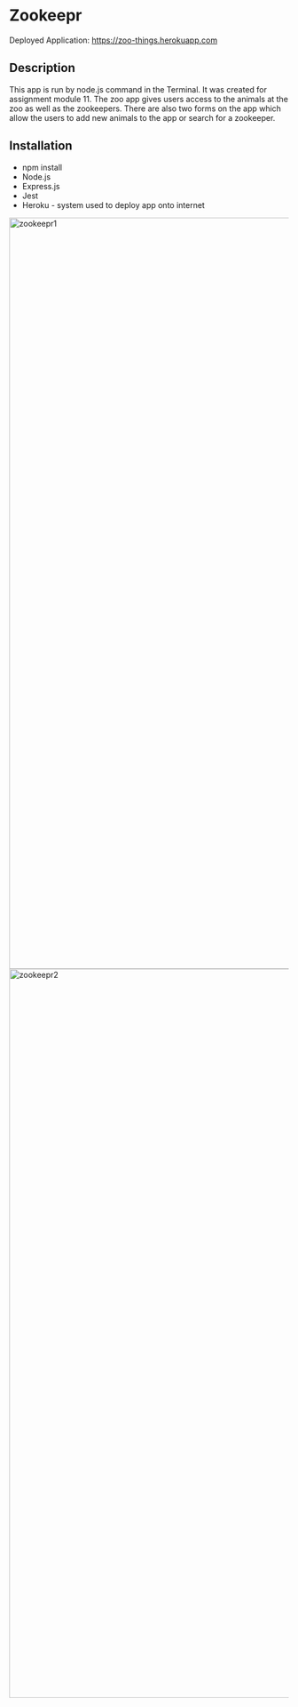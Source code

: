 # Zookeepr

Deployed Application: https://zoo-things.herokuapp.com

## Description
This app is run by node.js command in the Terminal. It was created for assignment module 11. The zoo app gives users access to the animals at the zoo as well as the zookeepers. There are also two forms on the app which allow the users to add new animals to the app or search for a zookeeper.

## Installation
* npm install
* Node.js
* Express.js
* Jest
* Heroku - system used to deploy app onto internet

<img width="1352" alt="zookeepr1" src="https://user-images.githubusercontent.com/40181569/109250414-45dc9c00-77af-11eb-8480-bc2d0d4dc9db.png">

<img width="1312" alt="zookeepr2" src="https://user-images.githubusercontent.com/40181569/109250479-66a4f180-77af-11eb-8e48-86ed1632aaab.png">
